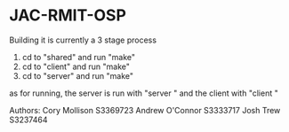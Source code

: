 JAC-RMIT-OSP
============

Building it is currently a 3 stage process

1. cd to "shared" and run "make"
2. cd to "client" and run "make"
3. cd to "server" and run "make"


as for running, the server is run with 
"server <portNo>"
and the client with
"client <serverAddress> <portNo> "


Authors: Cory Mollison   S3369723
         Andrew O'Connor S3333717
         Josh Trew       S3237464
